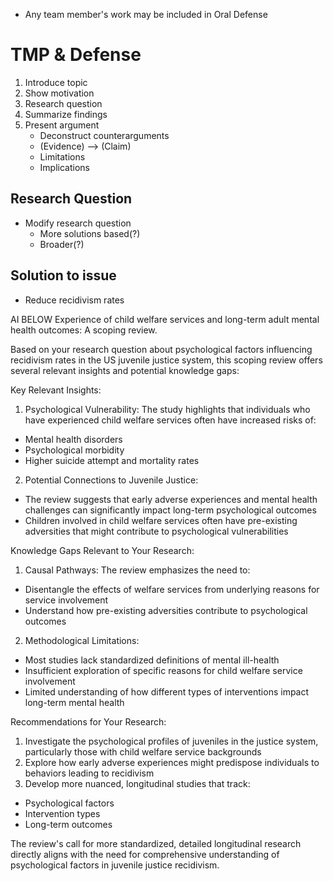 - Any team member's work may be included in Oral Defense

# TMP & Defense
1. Introduce topic
2. Show motivation
3. Research question
4. Summarize findings
5. Present argument
    - Deconstruct counterarguments
    - (Evidence) —> (Claim)
    - Limitations
    - Implications
## Research Question
- Modify research question
    - More solutions based(?)
    - Broader(?)
## Solution to issue 
- Reduce recidivism rates

AI BELOW
Experience of child welfare services and long-term adult mental health outcomes: A scoping review.

Based on your research question about psychological factors influencing recidivism rates in the US juvenile justice system, this scoping review offers several relevant insights and potential knowledge gaps:

Key Relevant Insights:
1. Psychological Vulnerability: The study highlights that individuals who have experienced child welfare services often have increased risks of:
- Mental health disorders
- Psychological morbidity
- Higher suicide attempt and mortality rates

2. Potential Connections to Juvenile Justice:
- The review suggests that early adverse experiences and mental health challenges can significantly impact long-term psychological outcomes
- Children involved in child welfare services often have pre-existing adversities that might contribute to psychological vulnerabilities

Knowledge Gaps Relevant to Your Research:
1. Causal Pathways: The review emphasizes the need to:
- Disentangle the effects of welfare services from underlying reasons for service involvement
- Understand how pre-existing adversities contribute to psychological outcomes

2. Methodological Limitations:
- Most studies lack standardized definitions of mental ill-health
- Insufficient exploration of specific reasons for child welfare service involvement
- Limited understanding of how different types of interventions impact long-term mental health

Recommendations for Your Research:
1. Investigate the psychological profiles of juveniles in the justice system, particularly those with child welfare service backgrounds
2. Explore how early adverse experiences might predispose individuals to behaviors leading to recidivism
3. Develop more nuanced, longitudinal studies that track:
- Psychological factors
- Intervention types
- Long-term outcomes

The review's call for more standardized, detailed longitudinal research directly aligns with the need for comprehensive understanding of psychological factors in juvenile justice recidivism.
